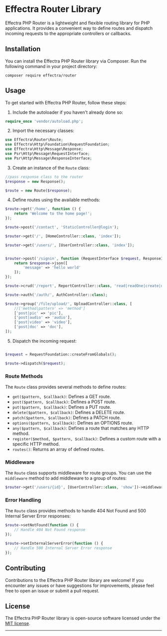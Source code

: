 # Effectra Router Library

Effectra PHP Router is a lightweight and flexible routing library for PHP applications. It provides a convenient way to define routes and dispatch incoming requests to the appropriate controllers or callbacks.

## Installation

You can install the Effectra PHP Router library via Composer. Run the following command in your project directory:

```
composer require effectra/router
```

## Usage

To get started with Effectra PHP Router, follow these steps:

1. Include the autoloader if you haven't already done so:

```php
require_once 'vendor/autoload.php';
```

2. Import the necessary classes:

```php
use Effectra\Router\Route;
use Effectra\Http\Foundation\RequestFoundation;
use Effectra\Http\Message\Response;
use Psr\Http\Message\RequestInterface;
use Psr\Http\Message\ResponseInterface;
```

3. Create an instance of the `Route` class:

```php
//pass response class to the router
$response = new Response();

$route = new Route($response);
```

4. Define routes using the available methods:

```php
$route->get('/home', function () {
    return 'Welcome to the home page!';
});

$route->post('/contact', 'StaticController@login');

$router->get('/', [HomeController::class, 'index']);

$router->get('/users/', [UserController::class, 'index']);


$router->post('/signin', function (RequestInterface $request, ResponseInterface $response) {
    return $response->json([
        'message' => 'hello world'
    ]);
});

$route->crud('/report', ReportController::class, 'read|readOne|create|delete|deleteAll|search');

$route->auth('/auth/', AuthController::class);

$route->group('/file/upload/', UploadController::class, [
    //['method|pattern' => 'method']
    ['post|pic' => 'pic'],
    ['post|audio' => 'audio'],
    ['post|video' => 'video'],
    ['post|doc' => 'doc'],
]);
```

5. Dispatch the incoming request:

```php

$request = RequestFoundation::createFromGlobals();

$route->dispatch($request);
```

### Route Methods

The `Route` class provides several methods to define routes:

- `get($pattern, $callback)`: Defines a GET route.
- `post($pattern, $callback)`: Defines a POST route.
- `put($pattern, $callback)`: Defines a PUT route.
- `delete($pattern, $callback)`: Defines a DELETE route.
- `patch($pattern, $callback)`: Defines a PATCH route.
- `options($pattern, $callback)`: Defines an OPTIONS route.
- `any($pattern, $callback)`: Defines a route that matches any HTTP method.
- `register($method, $pattern, $callback)`: Defines a custom route with a specific HTTP method.
- `routes()`: Returns an array of defined routes.

### Middleware

The `Route` class supports middleware for route groups. You can use the `middleware` method to add middleware to a group of routes:

```php
$router->get('/users/{id}', [UserController::class, 'show'])->middleware(new AuthMiddleware());

```

### Error Handling

The `Route` class provides methods to handle 404 Not Found and 500 Internal Server Error responses:

```php
$route->setNotFound(function () {
    // Handle 404 Not Found response
});

$route->setInternalServerError(function () {
    // Handle 500 Internal Server Error response
});
```

## Contributing

Contributions to the Effectra PHP Router library are welcome! If you encounter any issues or have suggestions for improvements, please feel free to open an issue or submit a pull request.

## License

The Effectra PHP Router library is open-source software licensed under the [MIT license](https://opensource.org/licenses/MIT).

---